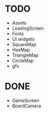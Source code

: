 
# TODO
 - Assets
 - LoadingScreen
 - Fonts
 - UI widgets
 - SquareMap
 - HexMap
 - TriangleMap
 - CircleMap
 - gfx

# DONE
 - GameScreen
 - BoardCamera
